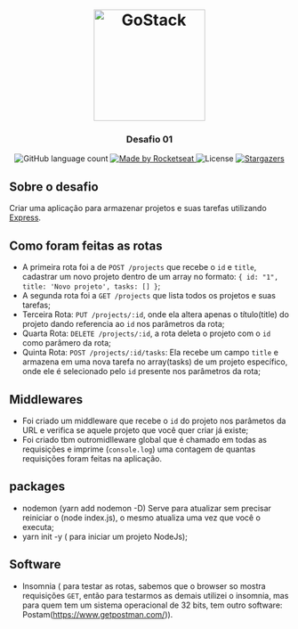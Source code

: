 <h1 align="center">
	<img alt="GoStack" src="https://rocketseat-cdn.s3-sa-east-1.amazonaws.com/bootcamp-header.png" width="200px" />
</h1>

<h3 align="center">
		Desafio 01
</h3>

<p align="center">
  <img alt="GitHub language count" src="https://img.shields.io/github/languages/count/rocketseat/bootcamp-gostack-desafio-01?color=%2304D361">

  <a href="https://rocketseat.com.br">
    <img alt="Made by Rocketseat" src="https://img.shields.io/badge/made%20by-Rocketseat-%2304D361">
  </a>

  <img alt="License" src="https://img.shields.io/badge/license-MIT-%2304D361">

  <a href="https://github.com/Rocketseat/bootcamp-gostack-desafio-01/stargazers">
    <img alt="Stargazers" src="https://img.shields.io/github/stars/rocketseat/bootcamp-gostack-desafio-01?style=social">
  </a>
</p>

## Sobre o desafio

Criar uma aplicação para armazenar projetos e suas tarefas utilizando [Express](https://expressjs.com/pt-br/).

## Como foram feitas as rotas

- A primeira rota foi a de `POST /projects` que recebe o `id` e `title`, cadastrar um novo projeto dentro de um array no formato: `{ id: "1", title: 'Novo projeto', tasks: [] }`;
- A segunda rota foi a `GET /projects` que lista todos os projetos e suas tarefas;
- Terceira Rota: `PUT /projects/:id`, onde ela altera apenas o título(title) do projeto dando referencia ao `id` nos parâmetros da rota;
- Quarta Rota: `DELETE /projects/:id`, a rota deleta o projeto com o `id` como parâmero da rota;
- Quinta Rota: `POST /projects/:id/tasks`: Ela recebe um campo `title` e armazena em uma nova tarefa no array(tasks) de um projeto específico, onde ele é selecionado pelo `id` presente nos parâmetros da rota;

## Middlewares

- Foi criado um middleware que recebe o `id` do projeto nos parâmetos da URL e verifica se aquele projeto que você quer criar já existe;
- Foi criado tbm outromidlleware global que é chamado em todas as requisições e imprime (`console.log`) uma contagem de quantas requisições foram feitas na aplicação.

## packages

- nodemon (yarn add nodemon -D) Serve para atualizar sem precisar reiniciar o (node index.js), o mesmo atualiza uma vez que você o executa;
- yarn init -y ( para iniciar um projeto NodeJs);

## Software

- Insomnia ( para testar as rotas, sabemos que o browser so mostra requisições `GET`, então para testarmos as demais utilizei o insomnia, mas para quem tem um sistema operacional de 32 bits, tem outro software: Postam(https://www.getpostman.com/)).

